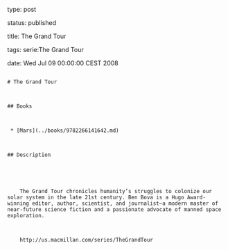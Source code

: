 type: post
status: published
title: The Grand Tour
tags: serie:The Grand Tour
date: Wed Jul 09 00:00:00 CEST 2008
~~~~~~
# The Grand Tour

## Books

 * [Mars](../books/9782266141642.md)

## Description


    The Grand Tour chronicles humanity’s struggles to colonize our solar system in the late 21st century. Ben Bova is a Hugo Award-winning editor, author, scientist, and journalist—a modern master of near-future science fiction and a passionate advocate of manned space exploration. 
    
    http://us.macmillan.com/series/TheGrandTour


